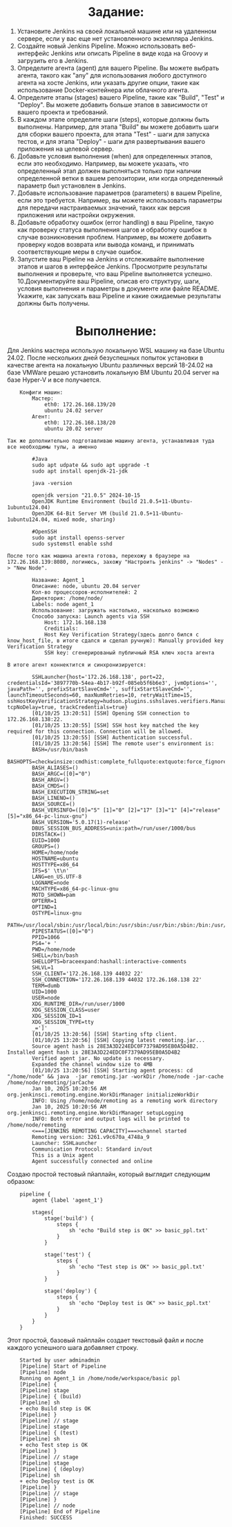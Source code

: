 <h1 align="center"> Задание:</h1>

1. Установите Jenkins на своей локальной машине или на удаленном
сервере, если у вас еще нет установленного экземпляра Jenkins.
2. Создайте новый Jenkins Pipeline. Можно использовать веб-интерфейс
Jenkins или описать Pipeline в виде кода на Groovy и загрузить его в
Jenkins.
3. Определите агента (agent) для вашего Pipeline. Вы можете выбрать
агента, такого как "any" для использования любого доступного агента
на хосте Jenkins, или указать другие опции, такие как использование
Docker-контейнера или облачного агента.
4. Определите этапы (stages) вашего Pipeline, такие как "Build", "Test" и
"Deploy". Вы можете добавить больше этапов в зависимости от вашего
проекта и требований.
5. В каждом этапе определите шаги (steps), которые должны быть
выполнены. Например, для этапа "Build" вы можете добавить шаги для
сборки вашего проекта, для этапа "Test" - шаги для запуска тестов, и
для этапа "Deploy" - шаги для развертывания вашего приложения на
целевой сервер.
6. Добавьте условия выполнения (when) для определенных этапов, если
это необходимо. Например, вы можете указать, что определенный этап
должен выполняться только при наличии определенной ветки в вашем
репозитории, или когда определенный параметр был установлен в
Jenkins.
7. Добавьте использование параметров (parameters) в вашем Pipeline, если
это требуется. Например, вы можете использовать параметры для
передачи настраиваемых значений, таких как версия приложения или
настройки окружения.
8. Добавьте обработку ошибок (error handling) в ваш Pipeline, такую как
проверку статуса выполнения шагов и обработку ошибок в случае
возникновения проблем. Например, вы можете добавить проверку
кодов возврата или вывода команд, и принимать соответствующие меры
в случае ошибок.
9. Запустите ваш Pipeline на Jenkins и отслеживайте выполнение этапов и
шагов в интерфейсе Jenkins. Просмотрите результаты выполнения и
проверьте, что ваш Pipeline выполняется успешно.
10.Документируйте ваш Pipeline, описав его структуру, шаги, условия
выполнения и параметры в документе или файле README. Укажите,
как запускать ваш Pipeline и какие ожидаемые результаты должны быть
получены.

 <h1 align="center"> Выполнение:</h1>

 Для Jenkins мастера использую локальную WSL машину на базе Ubuntu 24.02.
 После нескольких дней безуспешных попыток установки в качестве агента на локальную Ubuntu различных версий 18-24.02 на базе VMWare решаю установить локальную ВМ Ubuntu 20.04 server на базе Hyper-V и все получается.
    
        Конфиги машин:
            Мастер:
                eth0: 172.26.168.139/20
                ubuntu 24.02 server
            Агент:
                eth0: 172.26.168.138/20
                ubuntu 20.02 server

    Так же дополнительно подготавливаю машину агента, устанавливая туда все необходимы тулы, а именно

            #Java
            sudo apt udpate && sudo apt upgrade -t
            sudo apt install openjdk-21-jdk

            java -version

            openjdk version "21.0.5" 2024-10-15
            OpenJDK Runtime Environment (build 21.0.5+11-Ubuntu-1ubuntu124.04)
            OpenJDK 64-Bit Server VM (build 21.0.5+11-Ubuntu-1ubuntu124.04, mixed mode, sharing)

            #OpenSSH
            sudo apt install openss-server
            sudo systemstl enable sshd
    
    После того как машина агента готова, перехожу в браузере на 172.26.168.139:8080, логинюсь, захожу "Настроить jenkins" -> "Nodes" -> "New Node".

            Название: Agent_1
            Описание: node, ubuntu 20.04 server
            Кол-во процессоров-исполнителей: 2
            Директория: /home/node/
            Labels: node agent_1
            Использование: загружать настолько, насколько возможно
            Способо запуска: Launch agents via SSH
                Host: 172.16.168.138
                Creditials:
                Host Key Verification Strategy(здесь долго бился с know_host_file, в итоге сдался и сделал ручную): Manually provided key Verification Strategy
                SSH key: сгенерированый публичный RSA ключ хоста агента
        
    В итоге агент коннектится и синхронизируется:

            SSHLauncher{host='172.26.168.138', port=22, credentialsId='3897770b-54ea-4b17-b92f-085eb5f6b6e3', jvmOptions='', javaPath='', prefixStartSlaveCmd='', suffixStartSlaveCmd='', launchTimeoutSeconds=60, maxNumRetries=10, retryWaitTime=15, sshHostKeyVerificationStrategy=hudson.plugins.sshslaves.verifiers.ManuallyProvidedKeyVerificationStrategy, tcpNoDelay=true, trackCredentials=true}
            [01/10/25 13:20:51] [SSH] Opening SSH connection to 172.26.168.138:22.
            [01/10/25 13:20:55] [SSH] SSH host key matched the key required for this connection. Connection will be allowed.
            [01/10/25 13:20:55] [SSH] Authentication successful.
            [01/10/25 13:20:56] [SSH] The remote user's environment is:
            BASH=/usr/bin/bash
            BASHOPTS=checkwinsize:cmdhist:complete_fullquote:extquote:force_fignore:globasciiranges:hostcomplete:interactive_comments:progcomp:promptvars:sourcepath
            BASH_ALIASES=()
            BASH_ARGC=([0]="0")
            BASH_ARGV=()
            BASH_CMDS=()
            BASH_EXECUTION_STRING=set
            BASH_LINENO=()
            BASH_SOURCE=()
            BASH_VERSINFO=([0]="5" [1]="0" [2]="17" [3]="1" [4]="release" [5]="x86_64-pc-linux-gnu")
            BASH_VERSION='5.0.17(1)-release'
            DBUS_SESSION_BUS_ADDRESS=unix:path=/run/user/1000/bus
            DIRSTACK=()
            EUID=1000
            GROUPS=()
            HOME=/home/node
            HOSTNAME=ubuntu
            HOSTTYPE=x86_64
            IFS=$' \t\n'
            LANG=en_US.UTF-8
            LOGNAME=node
            MACHTYPE=x86_64-pc-linux-gnu
            MOTD_SHOWN=pam
            OPTERR=1
            OPTIND=1
            OSTYPE=linux-gnu
            PATH=/usr/local/sbin:/usr/local/bin:/usr/sbin:/usr/bin:/sbin:/bin:/usr/games:/usr/local/games:/snap/bin
            PIPESTATUS=([0]="0")
            PPID=1066
            PS4='+ '
            PWD=/home/node
            SHELL=/bin/bash
            SHELLOPTS=braceexpand:hashall:interactive-comments
            SHLVL=1
            SSH_CLIENT='172.26.168.139 44032 22'
            SSH_CONNECTION='172.26.168.139 44032 172.26.168.138 22'
            TERM=dumb
            UID=1000
            USER=node
            XDG_RUNTIME_DIR=/run/user/1000
            XDG_SESSION_CLASS=user
            XDG_SESSION_ID=1
            XDG_SESSION_TYPE=tty
            _=']'
            [01/10/25 13:20:56] [SSH] Starting sftp client.
            [01/10/25 13:20:56] [SSH] Copying latest remoting.jar...
            Source agent hash is 28E3A3D224EDC0F7379AD95EB0A5D4B2. Installed agent hash is 28E3A3D224EDC0F7379AD95EB0A5D4B2
            Verified agent jar. No update is necessary.
            Expanded the channel window size to 4MB
            [01/10/25 13:20:56] [SSH] Starting agent process: cd "/home/node" && java  -jar remoting.jar -workDir /home/node -jar-cache /home/node/remoting/jarCache
            Jan 10, 2025 10:20:56 AM org.jenkinsci.remoting.engine.WorkDirManager initializeWorkDir
            INFO: Using /home/node/remoting as a remoting work directory
            Jan 10, 2025 10:20:56 AM org.jenkinsci.remoting.engine.WorkDirManager setupLogging
            INFO: Both error and output logs will be printed to /home/node/remoting
            <===[JENKINS REMOTING CAPACITY]===>channel started
            Remoting version: 3261.v9c670a_4748a_9
            Launcher: SSHLauncher
            Communication Protocol: Standard in/out
            This is a Unix agent
            Agent successfully connected and online
    
Создаю простой тестовый пйаплайн, который выглядит следующим образом:

        pipeline {
            agent {label 'agent_1'}
            
            stages{
                stage('build') {
                    steps {
                        sh 'echo "Build step is OK" >> basic_ppl.txt'
                    }
                }
                
                stage('test') {
                    steps {
                        sh 'echo "Test step is OK" >> basic_ppl.txt'
                    }
                }
                
                stage('deploy') {
                    steps {
                        sh 'echo "Deploy test is OK" >> basic_ppl.txt'
                    }
                }
            }
        }

Этот простой, базовый пайплайн создает текстовый файл и после каждого успешного шага добавляет строку.

        Started by user adminadmin
        [Pipeline] Start of Pipeline
        [Pipeline] node
        Running on Agent_1 in /home/node/workspace/basic ppl
        [Pipeline] {
        [Pipeline] stage
        [Pipeline] { (build)
        [Pipeline] sh
        + echo Build step is OK
        [Pipeline] }
        [Pipeline] // stage
        [Pipeline] stage
        [Pipeline] { (test)
        [Pipeline] sh
        + echo Test step is OK
        [Pipeline] }
        [Pipeline] // stage
        [Pipeline] stage
        [Pipeline] { (deploy)
        [Pipeline] sh
        + echo Deploy test is OK
        [Pipeline] }
        [Pipeline] // stage
        [Pipeline] }
        [Pipeline] // node
        [Pipeline] End of Pipeline
        Finished: SUCCESS